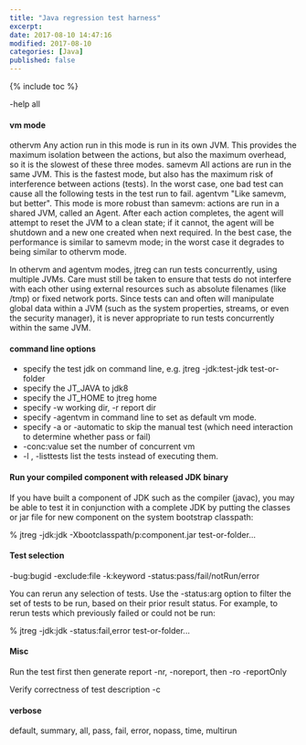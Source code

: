 ```yaml
---
title: "Java regression test harness"
excerpt:
date: 2017-08-10 14:47:16
modified: 2017-08-10
categories: [Java]
published: false
---
```

{% include toc %}

-help all

#### vm mode
othervm
Any action run in this mode is run in its own JVM. This provides the maximum isolation between the actions, but also the maximum overhead, so it is the slowest of these three modes.
samevm
All actions are run in the same JVM. This is the fastest mode, but also has the maximum risk of interference between actions (tests). In the worst case, one bad test can cause all the following tests in the test run to fail.
agentvm
"Like samevm, but better". This mode is more robust than samevm: actions are run in a shared JVM, called an Agent. After each action completes, the agent will attempt to reset the JVM to a clean state; if it cannot, the agent will be shutdown and a new one created when next required. In the best case, the performance is similar to samevm mode; in the worst case it degrades to being similar to othervm mode.

In othervm and agentvm modes, jtreg can run tests concurrently, using multiple JVMs. Care must still be taken to ensure that tests do not interfere with each other using external resources such as absolute filenames (like /tmp) or fixed network ports. Since tests can and often will manipulate global data within a JVM (such as the system properties, streams, or even the security manager), it is never appropriate to run tests concurrently within the same JVM.

#### command line options

 - specify the test jdk on command line, e.g. jtreg -jdk:test-jdk test-or-folder
 - specify the JT_JAVA to jdk8
 - specify the JT_HOME to jtreg home
 - specify -w working dir, -r report dir
 - specify -agentvm in command line to set as default vm mode.
 - specify -a or -automatic to skip the manual test (which need interaction to determine whether pass or fail)
 - -conc:value set the number of concurrent vm
 - -l , -listtests list the tests instead of executing them.



#### Run your compiled component with released JDK binary
If you have built a component of JDK such as the compiler (javac), you may be able to test it in conjunction with a complete JDK by putting the classes or jar file for new component on the system bootstrap classpath:

% jtreg -jdk:jdk -Xbootclasspath/p:component.jar test-or-folder...


#### Test selection
-bug:bugid
-exclude:file
-k:keyword
-status:pass/fail/notRun/error

You can rerun any selection of tests. Use the -status:arg option to filter the set of tests to be run, based on their prior result status. For example, to rerun tests which previously failed or could not be run:

% jtreg -jdk:jdk -status:fail,error test-or-folder...

#### Misc
Run the test first then generate report
 -nr, -noreport, then -ro -reportOnly

Verify correctness of test description
 -c
#### verbose
 default, summary, all, pass, fail, error, nopass, time, multirun
